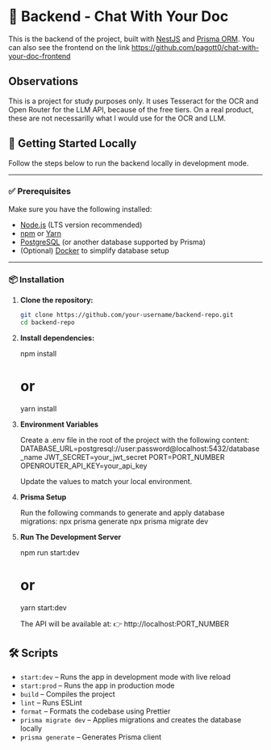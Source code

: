 # 🧠 Backend - Chat With Your Doc

This is the backend of the project, built with [NestJS](https://nestjs.com/) and [Prisma ORM](https://www.prisma.io/).
You can also see the frontend on the link https://github.com/pagott0/chat-with-your-doc-frontend

## Observations

This is a project for study purposes only.
It uses Tesseract for the OCR and Open Router for the LLM API, because of the free tiers.
On a real product, these are not necessarilly what I would use for the OCR and LLM.

## 🚀 Getting Started Locally

Follow the steps below to run the backend locally in development mode.

---

### ✅ Prerequisites

Make sure you have the following installed:

- [Node.js](https://nodejs.org/) (LTS version recommended)
- [npm](https://www.npmjs.com/) or [Yarn](https://yarnpkg.com/)
- [PostgreSQL](https://www.postgresql.org/) (or another database supported by Prisma)
- (Optional) [Docker](https://www.docker.com/) to simplify database setup

---

### 📦 Installation

1. **Clone the repository:**

   ```bash
   git clone https://github.com/your-username/backend-repo.git
   cd backend-repo

2. **Install dependencies:**

    npm install
    # or
    yarn install

3. **Environment Variables**
   
    Create a .env file in the root of the project with the following content:
      DATABASE_URL=postgresql://user:password@localhost:5432/database_name
      JWT_SECRET=your_jwt_secret
      PORT=PORT_NUMBER
      OPENROUTER_API_KEY=your_api_key

    Update the values to match your local environment.

4. **Prisma Setup**

    Run the following commands to generate and apply database migrations:
      npx prisma generate
      npx prisma migrate dev

5. **Run The Development Server**

    npm run start:dev
    # or
    yarn start:dev

    The API will be available at:
    👉 http://localhost:PORT_NUMBER

## 🛠️ Scripts

- `start:dev` – Runs the app in development mode with live reload  
- `start:prod` – Runs the app in production mode  
- `build` – Compiles the project  
- `lint` – Runs ESLint  
- `format` – Formats the codebase using Prettier  
- `prisma migrate dev` – Applies migrations and creates the database locally  
- `prisma generate` – Generates Prisma client
